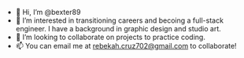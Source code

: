 - 👋 Hi, I’m @bexter89
- 👀 I’m interested in transitioning careers and becoing a full-stack engineer. I have a background in graphic design and studio art. 
- 💞️ I’m looking to collaborate on projects to practice coding. 
- 📫 You can email me at rebekah.cruz702@gmail.com to collaborate! 

<!---
bexter89/bexter89 is a ✨ special ✨ repository because its `README.md` (this file) appears on your GitHub profile.
You can click the Preview link to take a look at your changes.
--->
